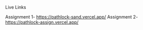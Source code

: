 Live Links

Assignment 1- https://pathlock-sand.vercel.app/
Assignment 2- https://pathlock-assign.vercel.app/
